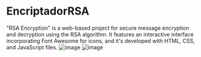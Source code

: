 # EncriptadorRSA
"RSA Encryption" is a web-based project for secure message encryption and decryption using the RSA algorithm. It features an interactive interface incorporating Font Awesome for icons, and it's developed with HTML, CSS, and JavaScript files.
![image](https://github.com/Thealaskage/EncriptadorRSA/assets/91036361/db8bdc2b-7b56-4f9d-9168-99fd13af8e87)
![image](https://github.com/Thealaskage/EncriptadorRSA/assets/91036361/274b05eb-97a7-42a3-a899-dc59855aaa91)
